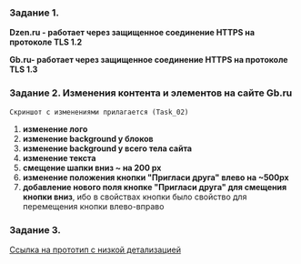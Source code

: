 ### Задание 1. 
**Dzen.ru - работает через защищенное соединение HTTPS на протоколе TLS 1.2**

**Gb.ru- работает через защищенное соединение HTTPS на протоколе TLS 1.3**

### Задание 2. Изменения контента и элементов на сайте Gb.ru

`Скриншот с изменениями прилагается (Task_02)`

1. **изменение лого**
2. **изменение background у блоков**
3. **изменение background у всего тела сайта**
4. **изменение текста**
5. **смещение шапки вниз ~ на 200 px**
6. **изменение положения кнопки "Пригласи друга" влево на ~500px**
7. **добавление нового поля кнопке "Пригласи друга" для смещения кнопки вниз**, ибо в свойствах кнопки было свойство для перемещения кнопки влево-вправо

### Задание 3.

[Ссылка на прототип с низкой детализацией](https://wireframe.cc/QwyvUQ)